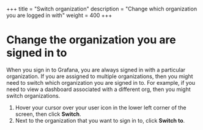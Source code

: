 +++
title = "Switch organization"
description = "Change which organization you are logged in with"
weight = 400
+++

#  Change the organization you are signed in to

When you sign in to Grafana, you are always signed in with a particular organization. If you are assigned to multiple organizations, then you might need to switch which organization you are signed in to. For example, if you need to view a dashboard associated with a different org, then you might switch organizations.

1. Hover your cursor over your user icon in the lower left corner of the screen, then click **Switch**.
1. Next to the organization that you want to sign in to, click **Switch to**.